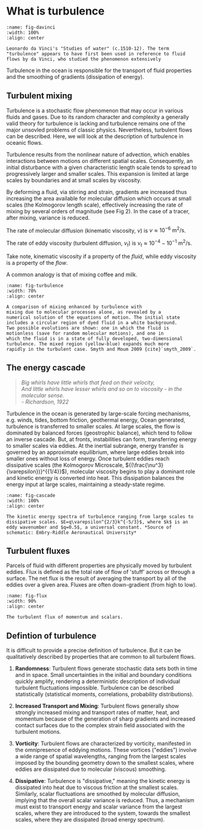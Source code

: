 # What is turbulence

```{figure} images/davinci.jpg
:name: fig-davinci
:width: 100%
:align: center

Leonardo da Vinci's "Studies of water" (c.1510-12). The term "turbulence" appears to have first been used in reference to fluid flows by da Vinci, who studied the phenomenon extensively
```

Turbulence in the ocean is responsible for the transport of fluid properties and the smoothing of gradients (dissipation of energy).

## Turbulent mixing

Turbulence is a stochastic flow phenomenon that may occur in various fluids and gases. Due to its random character and complexity a generally valid theory for turbulence is lacking and turbulence remains one of the major unsovled problems of classic physics. Nevertheless, turbulent flows can be described. Here, we will look at the description of turbulence in oceanic flows. 

Turbulence results from the nonlinear nature of advection, which enables interactions between motions on different spatial scales. Consequently, an initial disturbance with a given characteristic length scale tends to spread to progressively larger and smaller scales. This expansion is limited at large scales by boundaries and at small scales by viscosity. 

By deforming a fluid, via stirring and strain, gradients are increased thus increasing the area available for molecular diffusion which occurs at small scales (the Kolmogorov length scale), effectively increasing the rate of mixing by several orders of magnitude (see Fig 2). In the case of a tracer, after mixing, variance is reduced. 

The rate of molecular diffusion (kinematic viscosity, $\nu$) is $\nu \approx 10^{-6} \text{ m}^2/\text{s}$.

The rate of eddy viscosity (turbulent diffusion, $\nu_t$) is $\nu_t \approx 10^{-4} - 10^{-1} \text{ m}^2/\text{s}$.

Take note, kinematic viscosity if a property of the *fluid*, while eddy viscosity is a property of the *flow*. 

A common analogy is that of mixing coffee and milk.  

```{figure} images/smyth_moum_2009.png
:name: fig-turbulence
:width: 70%
:align: center

A comparison of mixing enhanced by turbulence with
mixing due to molecular processes alone, as revealed by a
numerical solution of the equations of motion. The initial state
includes a circular region of dyed fluid in a white background.
Two possible evolutions are shown: one in which the fluid is
motionless (save for random molecular motions), and one in
which the fluid is in a state of fully developed, two-dimensional
turbulence. The mixed region (yellow-blue) expands much more
rapidly in the turbulent case. Smyth and Moum 2009 {cite}`smyth_2009`. 
```

## The energy cascade

> *Big whirls have little whirls that feed on their velocity,*   
> *And little whirls have lesser whirls and so on to viscosity - in the molecular sense.*  
>                                          *- Richardson, 1922*

Turbulence in the ocean is generated by large-scale forcing mechanisms, e.g. winds, tides, bottom friction, geothermal energy, 
Ocean generated, turbulence is transferred to smaller scales. 
At large scales, the flow is dominated by balanced forces (geostrophic balance), which tend to follow an inverse cascade.
But, at fronts, instabilities can form, transferring energy to smaller scales via eddies.
At the inertial subrange, energy transfer is governed by an approximate equilibrium, where large eddies break into smaller ones without loss of energy. 
Once turbulent eddies reach dissipative scales (the Kolmogorov Microscale, ${(\frac{\nu^3}{\varepsilon})}^{{1/4}}$), molecular viscosity begins to play a dominant role and kinetic energy is converted into heat. 
This dissipation balances the energy input at large scales, maintaining a steady-state regime. 

```{figure} images/energy_cascade.png
:name: fig-cascade
:width: 100%
:align: center

The kinetic energy spectra of turbulence ranging from large scales to dissipative scales. $E=q\varepsilon^{2/3}k^{-5/3}$, where $k$ is an eddy wavenumber and $q=0.5$, a universal constant. *Source of schematic: Embry-Riddle Aeronautical University*
```


## Turbulent fluxes

Parcels of fluid with different properties are physically moved by turbulent eddies. Flux is defined as the total rate of flow of 'stuff' across or through a surface. The net flux is the result of averaging the transport by all of the eddies over a given area. Fluxes are often down-gradient (from high to low).

```{figure} images/turbulent_fluxes.png
:name: fig-flux
:width: 90%
:align: center

The turbulent flux of momentum and scalars.
```

## Defintion of turbulence

It is difficult to provide a precise definition of turbulence. But it can be qualitatively described by properties that are common to all turbulent flows.

1. **Randomness**: Turbulent flows generate stochastic data sets both in time and in space. Small uncertainties in the initial and boundary conditions quickly amplify, rendering a deterministic description of individual turbulent fluctuations impossible. Turbulence can be described statistically (statistical moments, correlations, probability distributions).

2. **Increased Transport and Mixing**: Turbulent flows generally show strongly increased mixing and transport rates of matter, heat, and momentum because of the generation of sharp gradients and increased contact surfaces due to the complex strain field associated with the turbulent motions.

3. **Vorticity**: Turbulent flows are characterized by vorticity, manifested in the omnipresence of eddying motions. These vortices ("eddies") involve a wide range of spatial wavelengths, ranging from the largest scales imposed by the bounding geometry down to the smallest scales, where eddies are dissipated due to molecular (viscous) smoothing.

4. **Dissipative**: Turbulence is "dissipative," meaning the kinetic energy is dissipated into heat due to viscous friction at the smallest scales. Similarly, scalar fluctuations are smoothed by molecular diffusion, implying that the overall scalar variance is reduced. Thus, a mechanism must exist to transport energy and scalar variance from the largest scales, where they are introduced to the system, towards the smallest scales, where they are dissipated (broad energy spectrum).




<!--```{tableofcontents}
``` -->
